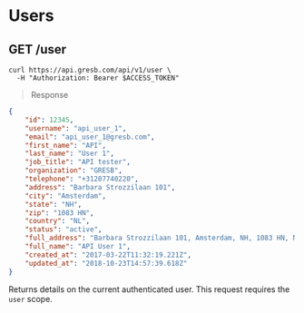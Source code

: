 # Users

## GET /user

```shell
curl https://api.gresb.com/api/v1/user \
  -H "Authorization: Bearer $ACCESS_TOKEN"
```

> Response

```json
{
    "id": 12345,
    "username": "api_user_1",
    "email": "api_user_1@gresb.com",
    "first_name": "API",
    "last_name": "User 1",
    "job_title": "API tester",
    "organization": "GRESB",
    "telephone": "+31207740220",
    "address": "Barbara Strozzilaan 101",
    "city": "Amsterdam",
    "state": "NH",
    "zip": "1083 HN",
    "country": "NL",
    "status": "active",
    "full_address": "Barbara Strozzilaan 101, Amsterdam, NH, 1083 HN, NL",
    "full_name": "API User 1",
    "created_at": "2017-03-22T11:32:19.221Z",
    "updated_at": "2018-10-23T14:57:39.618Z"
}
```

Returns details on the current authenticated user. This request
requires the `user` scope.
